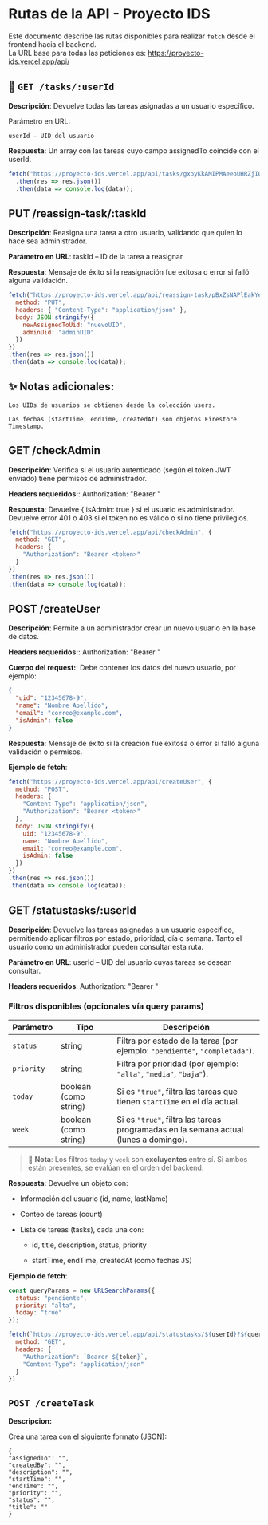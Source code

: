 #  Rutas de la API - Proyecto IDS

Este documento describe las rutas disponibles para realizar `fetch` desde el frontend hacia el backend.  
La URL base para todas las peticiones es: https://proyecto-ids.vercel.app/api/

## 👤 `GET /tasks/:userId`

**Descripción**:
Devuelve todas las tareas asignadas a un usuario específico.

Parámetro en URL:

    userId – UID del usuario

**Respuesta**:
Un array con las tareas cuyo campo assignedTo coincide con el userId.

```js
fetch("https://proyecto-ids.vercel.app/api/tasks/gxoyKkAMIPMAeeoUHRZjIQhUkH52")
  .then(res => res.json())
  .then(data => console.log(data));

```

## PUT /reassign-task/:taskId
**Descripción**:
Reasigna una tarea a otro usuario, validando que quien lo hace sea administrador.

**Parámetro en URL**:
    taskId – ID de la tarea a reasignar

**Respuesta**:
Mensaje de éxito si la reasignación fue exitosa o error si falló alguna validación.

```js
fetch("https://proyecto-ids.vercel.app/api/reassign-task/pBxZsNAPlEakYecJ022U", {
  method: "PUT",
  headers: { "Content-Type": "application/json" },
  body: JSON.stringify({
    newAssignedToUid: "nuevoUID",
    adminUid: "adminUID"
  })
})
.then(res => res.json())
.then(data => console.log(data));


```
## ✨ Notas adicionales:

    Los UIDs de usuarios se obtienen desde la colección users.

    Las fechas (startTime, endTime, createdAt) son objetos Firestore Timestamp.


    
## GET /checkAdmin
**Descripción**:
Verifica si el usuario autenticado (según el token JWT enviado) tiene permisos de administrador.

**Headers requeridos:**:
    Authorization: "Bearer <token>"

**Respuesta**:
Devuelve { isAdmin: true } si el usuario es administrador.
Devuelve error 401 o 403 si el token no es válido o si no tiene privilegios.


```js
fetch("https://proyecto-ids.vercel.app/api/checkAdmin", {
  method: "GET",
  headers: {
    "Authorization": "Bearer <token>"
  }
})
.then(res => res.json())
.then(data => console.log(data));
```


## POST /createUser
**Descripción**:
Permite a un administrador crear un nuevo usuario en la base de datos.

**Headers requeridos:**:
    Authorization: "Bearer <token>"


**Cuerpo del request:**:
    Debe contener los datos del nuevo usuario, por ejemplo:

```json
{
  "uid": "12345678-9",
  "name": "Nombre Apellido",
  "email": "correo@example.com",
  "isAdmin": false
}

```

**Respuesta**:
Mensaje de éxito si la creación fue exitosa o error si falló alguna validación o permisos.

**Ejemplo de fetch**:
```js
fetch("https://proyecto-ids.vercel.app/api/createUser", {
  method: "POST",
  headers: {
    "Content-Type": "application/json",
    "Authorization": "Bearer <token>"
  },
  body: JSON.stringify({
    uid: "12345678-9",
    name: "Nombre Apellido",
    email: "correo@example.com",
    isAdmin: false
  })
})
.then(res => res.json())
.then(data => console.log(data));
```


## GET /statustasks/:userId
**Descripción**:
Devuelve las tareas asignadas a un usuario específico, permitiendo aplicar filtros por estado, prioridad, día o semana.
Tanto el usuario como un administrador pueden consultar esta ruta.


**Parámetro en URL**:
    userId – UID del usuario cuyas tareas se desean consultar.

**Headers requeridos**:
    Authorization: "Bearer <token>"

### Filtros disponibles (opcionales vía query params)

| Parámetro | Tipo                  | Descripción |
|-----------|-----------------------|-------------|
| `status`  | string                | Filtra por estado de la tarea (por ejemplo: `"pendiente"`, `"completada"`). |
| `priority`| string                | Filtra por prioridad (por ejemplo: `"alta"`, `"media"`, `"baja"`). |
| `today`   | boolean (como string) | Si es `"true"`, filtra las tareas que tienen `startTime` en el día actual. |
| `week`    | boolean (como string) | Si es `"true"`, filtra las tareas programadas en la semana actual (lunes a domingo). |


> 🔸 **Nota**: Los filtros `today` y `week` son **excluyentes** entre sí. Si ambos están presentes, se evalúan en el orden del backend.

**Respuesta**:
  Devuelve un objeto con:

  - Información del usuario (id, name, lastName)

  - Conteo de tareas (count)

  - Lista de tareas (tasks), cada una con:

    - id, title, description, status, priority

    - startTime, endTime, createdAt (como fechas JS)

**Ejemplo de fetch**:

```js
const queryParams = new URLSearchParams({
  status: "pendiente",
  priority: "alta",
  today: "true"
});

fetch(`https://proyecto-ids.vercel.app/api/statustasks/${userId}?${queryParams.toString()}`, {
  method: "GET",
  headers: {
    "Authorization": `Bearer ${token}`,
    "Content-Type": "application/json"
  }
})
```

## `POST /createTask`
**Descripcion:**

Crea una tarea con el siguiente formato (JSON):
```
{
"assignedTo": "",
"createdBy": "",
"description": "",
"startTime": "",
"endTime": "",
"priority": "",
"status": "",
"title": ""
}
```
